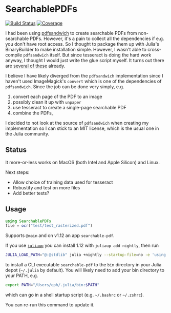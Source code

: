 # SearchablePDFs

[![Build Status](https://github.com/ericphanson/SearchablePDFs.jl/workflows/CI/badge.svg)](https://github.com/ericphanson/SearchablePDFs.jl/actions)
[![Coverage](https://codecov.io/gh/ericphanson/SearchablePDFs.jl/branch/master/graph/badge.svg)](https://codecov.io/gh/ericphanson/SearchablePDFs.jl)

I had been using  [pdfsandwich](http://www.tobias-elze.de/pdfsandwich/) to
create searchable PDFs from non-searchable PDFs. However, it's a pain to collect
all the dependencies if e.g. you don't have root access. So I thought to package
them up with Julia's BinaryBuilder to make installation simple. However, I
wasn't able to cross-compile `pdfsandwich` itself. But since tesseract is doing
the hard work anyway, I thought I would just write the glue script myself. It
turns out there are [several of
these](https://github.com/tesseract-ocr/tessdoc/blob/master/User-Projects-%E2%80%93-3rdParty.md#a-pdf-to-searchable-pdf-tools)
already.

I believe I have likely diverged from the `pdfsandwich` implementation since I
haven't used ImageMagick's `convert` which is one of the dependencies of
`pdfsandwich`. Since the job can be done very simply, e.g.

  1. convert each page of the PDF to an image
  2. possibly clean it up with `unpaper`
  3. use tesseract to create a single-page searchable PDF
  4. combine the PDFs,

I decided to not look at the source of `pdfsandwich` when creating my implementation so I can stick to an MIT
license, which is the usual one in the Julia community.

## Status

It more-or-less works on MacOS (both Intel and Apple Silicon) and Linux.

Next steps:

* Allow choice of training data used for tesseract
* Robustify and test on more files
* Add better tests?

## Usage

```julia
using SearchablePDFs
file = ocr("test/test_rasterized.pdf")
```

Supports `@main` and on v1.12 an app `searchable-pdf`.

If you use [`juliaup`](https://github.com/JuliaLang/juliaup) you can install 1.12 with `juliaup add nightly`, then run
```sh
JULIA_LOAD_PATH="@:@stdlib" julia +nightly --startup-file=no -e 'using Pkg; Pkg.activate(temp=true); Pkg.Apps.add(url="https://github.com/ericphanson/SearchablePDFs.jl")'
```
to install a CLI executable `searchable-pdf` to the `bin` directory in your Julia depot (`~/.julia` by default). You will likely need to add your bin directory to your PATH, e.g.
```sh
export PATH="/Users/eph/.julia/bin:$PATH"
```
which can go in a shell startup script (e.g. `~/.bashrc` or `~/.zshrc`).

You can re-run this command to update it.
